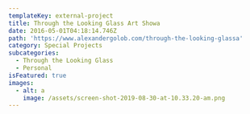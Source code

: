 ```yaml
---
templateKey: external-project
title: Through the Looking Glass Art Showa
date: 2016-05-01T04:18:14.746Z
path: 'https://www.alexandergolob.com/through-the-looking-glassa'
category: Special Projects
subcategories:
  - Through the Looking Glass
  - Personal
isFeatured: true
images:
  - alt: a
    image: /assets/screen-shot-2019-08-30-at-10.33.20-am.png
---
```



